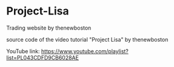 # Project-Lisa
Trading website by thenewboston

source code of the video tutorial "Project Lisa" by thenewboston

YouTube link:
https://www.youtube.com/playlist?list=PL043CDFD9CB6028AE

